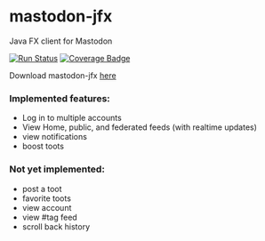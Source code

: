 # mastodon-jfx
Java FX client for Mastodon

[![Run Status](https://api.shippable.com/projects/5963fce801ed240700ba5431/badge?branch=master)](https://app.shippable.com/github/wakingrufus/mastodon-jfx)
[![Coverage Badge](https://api.shippable.com/projects/5963fce801ed240700ba5431/coverageBadge?branch=master)](https://app.shippable.com/github/wakingrufus/mastodon-jfx)

Download mastodon-jfx [here](https://github.com/wakingrufus/mastodon-jfx/wiki/Download)

### Implemented features:
- Log in to multiple accounts
- View Home, public, and federated feeds (with realtime updates)
- view notifications
- boost toots

### Not yet implemented:
- post a toot
- favorite toots
- view account
- view #tag feed
- scroll back history